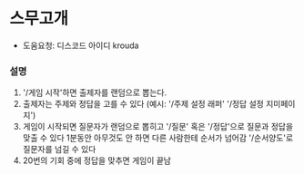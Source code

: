 # 스무고개
- 도움요청: 디스코드 아이디 krouda

### 설명
1. '/게임 시작'하면 출제자를 랜덤으로 뽑는다.
2. 출제자는 주제와 정답을 고를 수 있다
(예시:
'/주제 설정 래퍼'
'/정답 설정 지미페이지')
3. 게임이 시작되면 질문자가 랜덤으로 뽑히고
'/질문' 혹은 '/정답'으로 질문과 정답을 맞출 수 있다
1분동안 아무것도 안 하면 다른 사람한테 순서가 넘어감
'/순서양도'로 질문자를 넘길 수 있다
4. 20번의 기회 중에 정답을 맞추면 게임이 끝남

